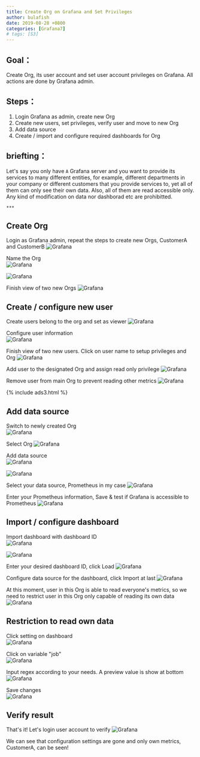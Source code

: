 ```yaml
---
title: Create Org on Grafana and Set Privileges
author: bulafish
date: 2019-08-28 +0800
categories: [Grafana7]
# tags: [S3]
---
```


## Goal：
Create Org, its user account and set user account privileges on Grafana.  All actions are done by Grafana admin.

## Steps：
1. Login Grafana as admin, create new Org
2. Create new users, set privileges, verify user and move to new Org
3. Add data source
4. Create / import and configure required dashboards for Org

## briefting：
Let's say you only have `A` Grafana server and you want to provide its services to many different entities, for example, different departments in your company or different customers that you provide services to, yet all of them can only see their own data.  Also, all of them are read accessible only.  Any kind of modification on data nor dashborad etc are prohibitted.

`***`

## Create Org
Login as Grafana admin, repeat the steps to create new Orgs, CustomerA and CustomerB
![Grafana](/assets/img/20200828001.png)

Name the Org<br>
![Grafana](/assets/img/20200828002.png)

![Grafana](/assets/img/20200828003.png)

Finish view of two new Orgs
![Grafana](/assets/img/20200828004.png)

## Create / configure new user
Create users belong to the org and set as viewer
![Grafana](/assets/img/20200828005.png)

Configure user information<br>
![Grafana](/assets/img/20200828006.png)

Finish view of two new users.  Click on user name to setup privileges and Org
![Grafana](/assets/img/20200828010.png)

Add user to the designated Org and assign read only privilege 
![Grafana](/assets/img/20200828011.png)

Remove user from main Org to prevent reading other metrics
![Grafana](/assets/img/20200828013.png)

{% include ads3.html %}

## Add data source
Switch to newly created Org<br>
![Grafana](/assets/img/20200828014.png)

Select Org
![Grafana](/assets/img/20200828015.png)

Add data source<br>
![Grafana](/assets/img/20200828016.png)

![Grafana](/assets/img/20200828018.png)

Select your data source, Prometheus in my case
![Grafana](/assets/img/20200828019.png)

Enter your Prometheus information, Save & test if Grafana is accessible to Prometheus
![Grafana](/assets/img/20200828020.png)

## Import / configure dashboard
Import dashboard with dashboard ID<br>
![Grafana](/assets/img/20200828021.png)

![Grafana](/assets/img/20200828023.png)

Enter your desired dashboard ID, click Load
![Grafana](/assets/img/20200828024.png)

Configure data source for the dashboard, click Import at last
![Grafana](/assets/img/20200828025.png)

At this moment, user in this Org is able to read everyone's metrics, so we need to restrict user in this Org only capable of reading its own data
![Grafana](/assets/img/20200828026.png)

## Restriction to read own data
Click setting on dashboard<br>
![Grafana](/assets/img/20200828027.png)

Click on variable "job"<br>
![Grafana](/assets/img/20200828028.png)

Input regex according to your needs.  A preview value is show at bottom
![Grafana](/assets/img/20200828029.png)

Save changes<br>
![Grafana](/assets/img/20200828031.png)
## Verify result
That's it!  Let's login user account to verify
![Grafana](/assets/img/20200828033.png)

We can see that configuration settings are gone and only own metrics, CustomerA, can be seen!